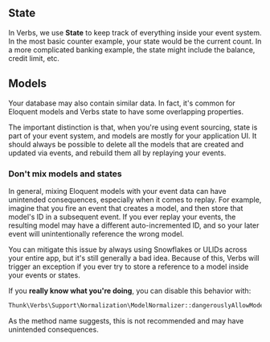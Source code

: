 ## State

In Verbs, we use **State** to keep track of everything inside your event system. In the most basic
counter example, your state would be the current count. In a more complicated banking example,
the state might include the balance, credit limit, etc.

## Models

Your database may also contain similar data. In fact, it's common for Eloquent models and Verbs 
state to have some overlapping properties.

The important distinction is that, when you're using event sourcing, state is part of your event 
system, and models are mostly for your application UI. It should always be possible to delete
all the models that are created and updated via events, and rebuild them all by replaying your events.

### Don't mix models and states

In general, mixing Eloquent models with your event data can have unintended consequences,
especially when it comes to replay. For example, imagine that you fire an event that creates
a model, and then store that model's ID in a subsequent event. If you ever replay your events,
the resulting model may have a different auto-incremented ID, and so your later event will
unintentionally reference the wrong model.

You can mitigate this issue by always using Snowflakes or ULIDs across your entire app, but
it's still generally a bad idea. Because of this, Verbs will trigger an exception if you
ever try to store a reference to a model inside your events or states.

If you **really know what you're doing**, you can disable this behavior with:

```php
Thunk\Verbs\Support\Normalization\ModelNormalizer::dangerouslyAllowModelNormalization();
```

As the method name suggests, this is not recommended and may have unintended consequences. 

